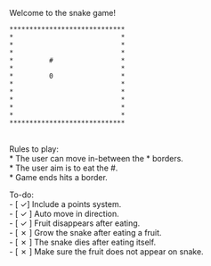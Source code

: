 
Welcome to the snake game!


```
*****************************
*                           *
*                           *
*                           *
*         #                 *
*                           *
*         0                 *
*                           *
*                           *
*                           *
*                           *
*                           *
***************************** 
```

<br>Rules to play: <br>
    * The user can move in-between the * borders. <br>
    * The user aim is to eat the #.  <br>
    * Game ends hits a border. <br>
    
To-do: <br>
    - [ &check;] Include a points system. <br>
    - [ &check; ] Auto move in direction. <br>
    - [ &check; ] Fruit disappears after eating. <br>
    - [ &cross; ] Grow the snake after eating a fruit. <br>
    - [ &cross; ] The snake dies after eating itself. <br>
    - [ &cross; ] Make sure the fruit does not appear on snake. <br>
